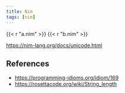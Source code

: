 ```yaml
---
title: Nim
tags: [nim]
---
```


{{< r "a.nim" >}}
{{< r "b.nim" >}}

<https://nim-lang.org/docs/unicode.html>

## References

- <https://programming-idioms.org/idiom/169>
- <https://rosettacode.org/wiki/String_length>
